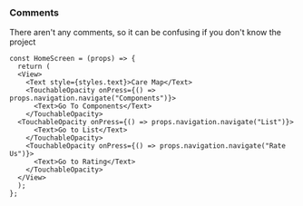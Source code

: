 ### Comments

There aren't any comments, so it can be confusing if you don't know the project

```{JavaScript}
const HomeScreen = (props) => {
  return (
  <View>
    <Text style={styles.text}>Care Map</Text>
    <TouchableOpacity onPress={() => props.navigation.navigate("Components")}>
      <Text>Go To Components</Text>
    </TouchableOpacity>
  <TouchableOpacity onPress={() => props.navigation.navigate("List")}>
      <Text>Go to List</Text>
    </TouchableOpacity>
    <TouchableOpacity onPress={() => props.navigation.navigate("Rate Us")}>
      <Text>Go to Rating</Text>
    </TouchableOpacity>
  </View>
  );
};
```
